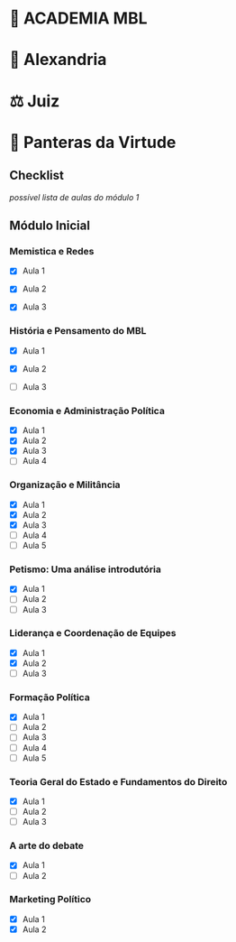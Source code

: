 # 🏫 ACADEMIA MBL
# 🗼 Alexandria
# ⚖️ Juiz
# 🐯 Panteras da Virtude

## Checklist
*possível lista de aulas do módulo 1*
## Módulo Inicial
### Memistica e Redes
- [x] Aula 1 
- [x] Aula 2
- [x] Aula 3


### História e Pensamento do MBL
- [x] Aula 1 
- [x] Aula 2
- [ ] Aula 3


### Economia e Administração Política
- [x] Aula 1 
- [x] Aula 2
- [x] Aula 3
- [ ] Aula 4

### Organização e Militância
- [x] Aula 1 
- [x] Aula 2
- [x] Aula 3
- [ ] Aula 4
- [ ] Aula 5

### Petismo: Uma análise introdutória
- [x] Aula 1 
- [ ] Aula 2
- [ ] Aula 3

### Liderança e Coordenação de Equipes
- [x] Aula 1 
- [x] Aula 2
- [ ] Aula 3

### Formação Política
- [x] Aula 1 
- [ ] Aula 2
- [ ] Aula 3
- [ ] Aula 4
- [ ] Aula 5

### Teoria Geral do Estado e Fundamentos do Direito
- [x] Aula 1 
- [ ] Aula 2
- [ ] Aula 3

### A arte do debate
- [x] Aula 1 
- [ ] Aula 2

### Marketing Político
- [x] Aula 1 
- [x] Aula 2
